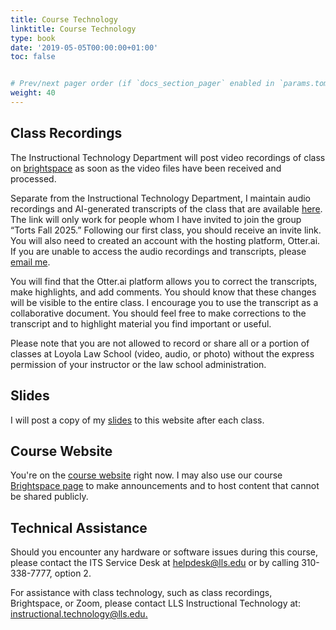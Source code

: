 ```yaml
---
title: Course Technology
linktitle: Course Technology
type: book
date: '2019-05-05T00:00:00+01:00'
toc: false


# Prev/next pager order (if `docs_section_pager` enabled in `params.toml`)
weight: 40
---
```



## Class Recordings
The Instructional Technology Department will post video recordings of class on [brightspace](https://brightspace.lmu.edu/d2l/le/content/280846/Home) as soon as the video files have been received and processed.

Separate from the Instructional Technology Department, I maintain audio recordings and AI-generated transcripts of the class that are available [here](https://otter.ai/group/26334606). The link will only work for people whom I have invited to join the group “Torts Fall 2025.” Following our first class, you should receive an invite link. You will also need to created an account with the hosting platform, Otter.ai. If you are unable to access the audio recordings and transcripts, please [email me](mailto:Colin.Doyle@lls.edu).

You will find that the Otter.ai platform allows you to correct the transcripts, make highlights, and add comments. You should know that these changes will be visible to the entire class. I encourage you to use the transcript as a collaborative document. You should feel free to make corrections to the transcript and to highlight material you find important or useful. 

Please note that you are not allowed to record or share all or a portion of classes at Loyola Law School (video, audio, or photo) without the express permission of your instructor or the law school administration.

## Slides
I will post a copy of my [slides](/torts2025fall/course-content/slides) to this website after each class.

## Course Website
You're on the [course website](http://www.colin-doyle.net/torts2025fall/) right now. I may also use our course [Brightspace page](https://brightspace.lmu.edu/d2l/le/content/280846/Home) to make announcements and to host content that cannot be shared publicly.

## Technical Assistance
Should you encounter any hardware or software issues during this course, please contact the ITS Service Desk at [helpdesk@lls.edu](mailto:helpdesk@lls.edu?subject=IT%20Help%20Re%3A%20Torts%20w%2F%20Prof.%20Doyle) or by calling 310-338-7777, option 2.

For assistance with class technology, such as class recordings, Brightspace, or Zoom, please contact LLS Instructional Technology at: <br> [instructional.technology@lls.edu.](mailto:instructional.technology@lls.edu.?subject=IT%20Help%20Re%3A%20Torts%20w%2F%20Prof.%20Doyle)